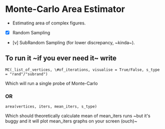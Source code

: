 # Monte-Carlo Area Estimator
* Estimating area of complex figures.

- [x] Random Sampling
- [v] SubRandom Sampling (for lower discrepancy, ~kinda~). 

## To run it ~if you ever need it~ write 
```
MC(_list_of_vertices, \#of_iterations, visualise = True/False, s_type = "rand"/"subrand")
```
Which will run a single probe of Monte-Carlo

### OR

```
area(vertices, iters, mean_iters, s_type)
``` 
Which should theoretically calculate mean of mean_iters runs ~but it's buggy and it will plot mean_iters graphs on your screen (ouch)~


